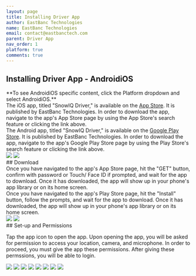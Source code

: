 ```yaml
---
layout: page
title: Installing Driver App
author: EastBanc Technologies
name: EastBanc Technologies
email: contact@eastbanctech.com
parent: Driver App
nav_order: 1
platform: true
comments: true
---
```


<section id="Installing-Driver-App" markdown="1">
<h1>Installing Driver App - <span class="content-android">Android</span><span class="content-ios">iOS</span></h1>
**To see <span class="content-ios">Android</span><span class="content-android">iOS</span> specific content, click the Platform dropdown and select <span class="content-ios">Android</span><span class="content-android">iOS</span>.**

<div class="content-ios">
The iOS app, titled "SnowIQ Driver," is available on the <a href="https://apps.apple.com/us/app/snowiq-driver/id1336056235">App Store</a>. It is published by EastBanc Technologies. In order to download the app, navigate to the app's App Store page by using the App Store's search feature or clicking the link above.
</div>
<div class="content-android">
The Android app, titled "SnowIQ Driver," is available on the <a href="https://play.google.com/store/apps/details?id=com.eastbanctech.transitiq.snowtrax&hl=en_US&gl=US">Google Play Store</a>. It is published by EastBanc Technologies. In order to download the app, navigate to the app's Google Play Store page by using the Play Store's search feature or clicking the link above.
</div>

<img src="images/driver/da-installing-drivers-app/app-store-ios.png" class="ios width-sm" data-lightbox="1" />
<img src="images/driver/da-installing-drivers-app/app-store-android.png" class="android width-sm" data-lightbox="2" />

<section id="Download" markdown="1">
## Download
<div class="content-ios">
Once you have navigated to the app's App Store page, hit the "GET" button, confirm with password or Touch/ Face ID if prompted, and wait for the app to download. Once it has downloaded, the app will show up in your phone's app library or on its home screen.
</div>
<div class="content-android">
Once you have navigated to the app's Play Store page, hit the "Install" button, follow the prompts, and wait for the app to download. Once it has downloaded, the app will show up in your phone's app library or on its home screen.
</div>

<img src="images/driver/da-installing-drivers-app/app-home-screen-ios.png" class="ios width-sm" data-lightbox="3" />
<img src="images/driver/da-installing-drivers-app/app-home-screen-android.png" class="android width-sm" data-lightbox="4" />
</section>

<section id="Set-up-and-Permissions" markdown="1">
## Set-up and Permissions

Tap the app icon to open the app. Upon opening the app, you will be asked for permission to access your location, camera, and microphone. In order to proceed, you must give the app these permissions. After giving these permssions, you will be able to login.

<img src="images/driver/da-installing-drivers-app/app-permissions-ios.png" class="ios width-sm" data-lightbox="5" />
<img src="images/driver/da-installing-drivers-app/app-permissions-android.png" class="android width-sm" data-lightbox="6" />
<img src="images/driver/da-installing-drivers-app/app-permissions-android2.png" class="android width-sm" data-lightbox="7" />
<img src="images/driver/da-installing-drivers-app/app-permissions-android3.png" class="android width-sm" data-lightbox="8" />
<img src="images/driver/da-installing-drivers-app/app-permissions-android4.png" class="android width-sm" data-lightbox="9" />
<img src="images/driver/da-installing-drivers-app/app-permissions-android5.png" class="android width-sm" data-lightbox="10" />
<img src="images/driver/da-installing-drivers-app/app-permissions-android6.png" class="android width-sm" data-lightbox="11" />
<img src="images/driver/da-installing-drivers-app/app-permissions-android7.png" class="android width-sm" data-lightbox="12" />
</section>
</section>

